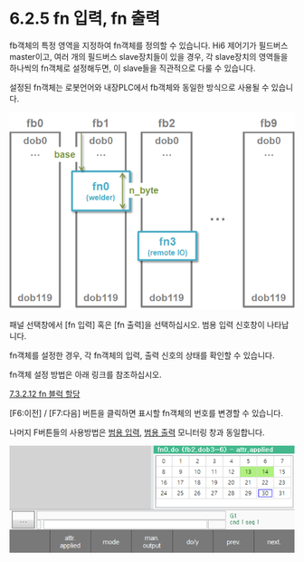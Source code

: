 ﻿# 6.2.5 fn 입력, fn 출력

fb객체의 특정 영역을 지정하여 fn객체를 정의할 수 있습니다.
Hi6 제어기가 필드버스 master이고, 여러 개의 필드버스 slave장치들이 있을 경우, 각 slave장치의 영역들을 하나씩의 fn객체로 설정해두면, 이 slave들을 직관적으로 다룰 수 있습니다.

설정된 fn객체는 로봇언어와 내장PLC에서 fb객체와 동일한 방식으로 사용될 수 있습니다.

![](../../_assets/io/io_fn.png)


패널 선택창에서 \[fn 입력\] 혹은 \[fn 출력\]을 선택하십시오. 범용 입력 신호창이 나타납니다.

fn객체를 설정한 경우, 각 fn객체의 입력, 출력 신호의 상태를 확인할 수 있습니다.

fn객체 설정 방법은 아래 링크를 참조하십시오.

[7.3.2.12 fn 블럭 할당](../7-setting/3-control-parameter/2-io-signal-setting/12-fn-block)

[F6:이전] / [F7:다음] 버튼을 클릭하면 표시할 fn객체의 번호를 변경할 수 있습니다.

나머지 F버튼들의 사용방법은 [범용 입력](6-user-input), [범용 출력](7-user-output) 모니터링 창과 동일합니다.




![그림 40 범용 입력 신호 - ON/OFF 상태\(좌\) / 값 상태\(우\)](../../_assets/io/io_fn_mon.png)

